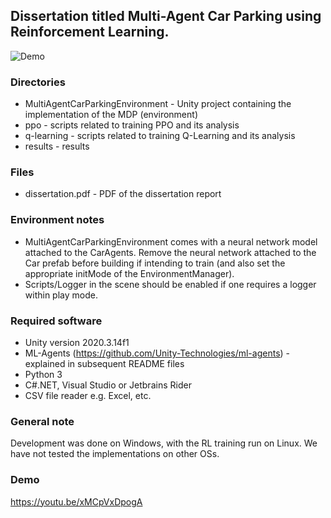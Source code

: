 ## Dissertation titled Multi-Agent Car Parking using Reinforcement Learning.

![Demo](https://github.com/omarathon/rl-multi-agent-car-parking/blob/main/env-demo.gif)

### Directories
* MultiAgentCarParkingEnvironment - Unity project containing the implementation of the MDP (environment)
* ppo - scripts related to training PPO and its analysis
* q-learning - scripts related to training Q-Learning and its analysis
* results - results


### Files
* dissertation.pdf - PDF of the dissertation report
	
  
### Environment notes
* MultiAgentCarParkingEnvironment comes with a neural network model attached to the CarAgents. Remove the neural network attached to the Car prefab before building if intending to train (and also set the appropriate initMode of the EnvironmentManager).
* Scripts/Logger in the scene should be enabled if one requires a logger within play mode.

### Required software
* Unity version 2020.3.14f1
* ML-Agents (https://github.com/Unity-Technologies/ml-agents) - explained in subsequent README files
* Python 3
* C#.NET, Visual Studio or Jetbrains Rider
* CSV file reader e.g. Excel, etc.

### General note
Development was done on Windows, with the RL training run on Linux. We have not tested the implementations on other OSs.

### Demo

https://youtu.be/xMCpVxDpogA
